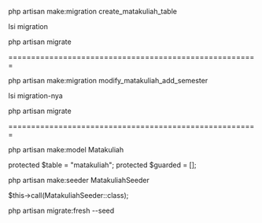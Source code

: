 php artisan make:migration create_matakuliah_table

Isi migration

php artisan migrate

=======================================================

php artisan make:migration modify_matakuliah_add_semester

Isi migration-nya

php artisan migrate

=======================================================

php artisan make:model Matakuliah

protected $table = "matakuliah";
protected $guarded = [];

php artisan make:seeder MatakuliahSeeder

$this->call(MatakuliahSeeder::class);

php artisan migrate:fresh --seed
